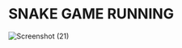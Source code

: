 # SNAKE GAME RUNNING 
![Screenshot (21)](https://user-images.githubusercontent.com/39693903/114954588-8f289e00-9e78-11eb-9991-d03469b4dcc6.png)
